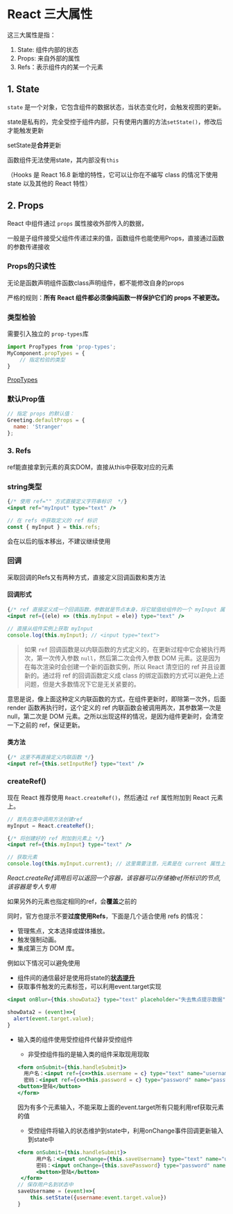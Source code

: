 # React 三大属性

这三大属性是指：

1. State: 组件内部的状态
2. Props: 来自外部的属性
3. Refs：表示组件内的某一个元素

## 1. State

`state` 是一个对象，它包含组件的数据状态，当状态变化时，会触发视图的更新。

state是私有的，完全受控于组件内部，只有使用内置的方法`setState()`，修改后才能触发更新

setState是**合并**更新

函数组件无法使用state，其内部没有`this`

（Hooks 是 React 16.8 新增的特性，它可以让你在不编写 class 的情况下使用 state 以及其他的 React 特性）

## 2. Props

React 中组件通过 `props` 属性接收外部传入的数据，

一般是子组件接受父组件传递过来的值，函数组件也能使用Props，直接通过函数的参数传递接收

### Props的只读性

无论是函数声明组件函数class声明组件，都不能修改自身的props

严格的规则：**所有 React 组件都必须像纯函数一样保护它们的 props 不被更改。**

### 类型检验

需要引入独立的 `prop-types`库

```jsx
import PropTypes from 'prop-types';
MyComponent.propTypes = {
	// 指定检验的类型
}
```

[PropTypes](https://react.docschina.org/docs/typechecking-with-proptypes.html)

### 默认Prop值

```jsx
// 指定 props 的默认值：
Greeting.defaultProps = {
  name: 'Stranger'
};
```

### 3. Refs

ref能直接拿到元素的真实DOM，直接从this中获取对应的元素

### string类型

```jsx
{/* 使用 ref="" 方式直接定义字符串标识  */}
<input ref="myInput" type="text" />

// 在 refs 中获取定义的 ref 标识
const { myInput } = this.refs;
```

会在以后的版本移出，不建议继续使用

### 回调

采取回调的Refs又有两种方式，直接定义回调函数和类方法

#### 回调形式

```jsx
{/* ref 直接定义成一个回调函数，参数就是节点本身，将它赋值给组件的一个 myInput 属性 */}
<input ref={(ele) => (this.myInput = ele)} type="text" />

// 直接从组件实例上获取 myInput
console.log(this.myInput); // <input type="text">
```

> 如果 `ref` 回调函数是以内联函数的方式定义的，在更新过程中它会被执行两次，第一次传入参数 `null`，然后第二次会传入参数 DOM 元素。这是因为在每次渲染时会创建一个新的函数实例，所以 React 清空旧的 ref 并且设置新的。通过将 ref 的回调函数定义成 class 的绑定函数的方式可以避免上述问题，但是大多数情况下它是无关紧要的。

意思是说，像上面这种定义内联函数的方式，在组件更新时，即除第一次外，后面 render 函数再执行时，这个定义的 ref 内联函数会被调用两次，其参数第一次是 null，第二次是 DOM 元素。之所以出现这样的情况，是因为组件更新时，会清空一下之前的 ref，保证更新。

#### 类方法

```jsx
{/* 这里不再直接定义内联函数 */}
<input ref={this.setInputRef} type="text" />
```

### createRef()

现在 React 推荐使用 `React.createRef()`，然后通过 `ref` 属性附加到 React 元素上。

```jsx
// 首先在类中调用方法创建ref
myInput = React.createRef();

{/* 将创建好的 ref 附加到元素上 */}
<input ref={this.myInput} type="text" />

// 获取元素
console.log(this.myInput.current); // 这里需要注意，元素是在 current 属性上
```

*React.createRef调用后可以返回一个容器，该容器可以存储被ref所标识的节点,该容器是专人专用*

如果另外的元素也指定相同的ref，会**覆盖**之前的

同时，官方也提示不要**过度使用Refs**，下面是几个适合使用 refs 的情况：

- 管理焦点，文本选择或媒体播放。
- 触发强制动画。
- 集成第三方 DOM 库。

例如以下情况可以避免使用

- 组件间的通信最好是使用将state的[**状态提升**](https://zh-hans.reactjs.org/docs/lifting-state-up.html)
- 获取事件触发的元素标签，可以利用event.target实现

```jsx
<input onBlur={this.showData2} type="text" placeholder="失去焦点提示数据"/>

showData2 = (event)=>{
  alert(event.target.value);
}
```

- 输入类的组件使用受控组件代替非受控组件

  - 非受控组件指的是输入类的组件采取现用现取

  ```jsx
  <form onSubmit={this.handleSubmit}>
    用户名：<input ref={c=>this.username = c} type="text" name="username"/>
    密码：<input ref={c=>this.password = c} type="password" name="password" />
  <button>登陆</button>
  </form>
  ```

  因为有多个元素输入，不能采取上面的event.target所有只能利用ref获取元素的值

  - 受控组件将输入的状态维护到state中，利用onChange事件回调更新输入到state中

  ```jsx
  <form onSubmit={this.handleSubmit}>
   		用户名：<input onChange={this.saveUsername} type="text" name="username"/>
   		密码：<input onChange={this.savePassword} type="password" name="password" />
   		<button>登陆</button>
   </form>
  // 保存用户名到状态中
  saveUsername = (event)=>{
      this.setState({username:event.target.value})
  }
  ```

  